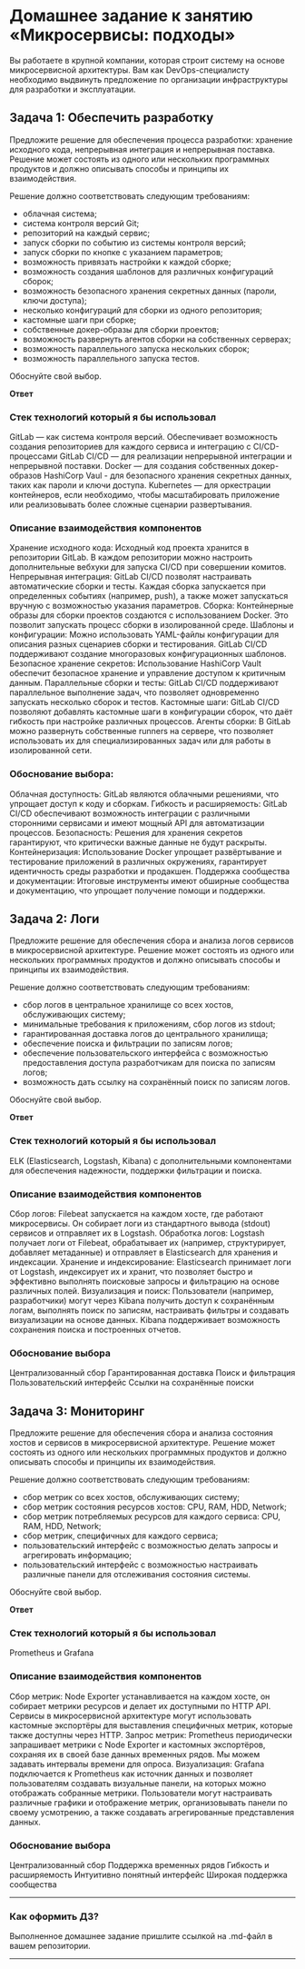 # Домашнее задание к занятию «Микросервисы: подходы»

Вы работаете в крупной компании, которая строит систему на основе микросервисной архитектуры.
Вам как DevOps-специалисту необходимо выдвинуть предложение по организации инфраструктуры для разработки и эксплуатации.


## Задача 1: Обеспечить разработку

Предложите решение для обеспечения процесса разработки: хранение исходного кода, непрерывная интеграция и непрерывная поставка. 
Решение может состоять из одного или нескольких программных продуктов и должно описывать способы и принципы их взаимодействия.

Решение должно соответствовать следующим требованиям:
- облачная система;
- система контроля версий Git;
- репозиторий на каждый сервис;
- запуск сборки по событию из системы контроля версий;
- запуск сборки по кнопке с указанием параметров;
- возможность привязать настройки к каждой сборке;
- возможность создания шаблонов для различных конфигураций сборок;
- возможность безопасного хранения секретных данных (пароли, ключи доступа);
- несколько конфигураций для сборки из одного репозитория;
- кастомные шаги при сборке;
- собственные докер-образы для сборки проектов;
- возможность развернуть агентов сборки на собственных серверах;
- возможность параллельного запуска нескольких сборок;
- возможность параллельного запуска тестов.

Обоснуйте свой выбор.

**Ответ**

### Стек технологий который я бы использовал

GitLab — как система контроля версий. Обеспечивает возможность создания репозиториев для каждого сервиса и интеграцию с CI/CD-процессами
GitLab CI/CD — для реализации непрерывной интеграции и непрерывной поставки.
Docker — для создания собственных докер-образов
HashiCorp Vaul - для безопасного хранения секретных данных, таких как пароли и ключи доступа.
Kubernetes — для оркестрации контейнеров, если необходимо, чтобы масштабировать приложение или реализовывать более сложные сценарии развертывания.

### Описание взаимодействия компонентов

Хранение исходного кода: Исходный код проекта хранится в репозитории GitLab. В каждом репозитории можно настроить дополнительные вебхуки для запуска CI/CD при совершении комитов.
Непрерывная интеграция: GitLab CI/CD позволят настраивать автоматические сборки и тесты. Каждая сборка запускается при определенных событиях (например, push), а также может запускаться вручную с возможностью указания параметров.
Сборка: Контейнерные образы для сборки проектов создаются с использованием Docker. Это позволит запускать процесс сборки в изолированной среде.
Шаблоны и конфигурации: Можно использовать YAML-файлы конфигурации для описания разных сценариев сборки и тестирования. GitLab CI/CD поддерживают создание многоразовых конфигурационных шаблонов.
Безопасное хранение секретов: Использование HashiCorp Vault обеспечит безопасное хранение и управление доступом к критичным данным.
Параллельные сборки и тесты: GitLab CI/CD поддерживают параллельное выполнение задач, что позволяет одновременно запускать несколько сборок и тестов.
Кастомные шаги: GitLab CI/CD позволяют добавлять кастомные шаги в конфигурации сборок, что даёт гибкость при настройке различных процессов.
Агенты сборки: В GitLab можно развернуть собственные runners на сервере, что позволяет использовать их для специализированных задач или для работы в изолированной сети.

### Обоснование выбора:

Облачная доступность: GitLab являются облачными решениями, что упрощает доступ к коду и сборкам.
Гибкость и расширяемость: GitLab CI/CD обеспечивают возможность интеграции с различными сторонними сервисами и имеют мощный API для автоматизации процессов.
Безопасность: Решения для хранения секретов гарантируют, что критически важные данные не будут раскрыты.
Контейнеризация: Использование Docker упрощает развёртывание и тестирование приложений в различных окружениях, гарантирует идентичность среды разработки и продакшен.
Поддержка сообщества и документации: Итоговые инструменты имеют обширные сообщества и документацию, что упрощает получение помощи и поддержки.

## Задача 2: Логи

Предложите решение для обеспечения сбора и анализа логов сервисов в микросервисной архитектуре.
Решение может состоять из одного или нескольких программных продуктов и должно описывать способы и принципы их взаимодействия.

Решение должно соответствовать следующим требованиям:
- сбор логов в центральное хранилище со всех хостов, обслуживающих систему;
- минимальные требования к приложениям, сбор логов из stdout;
- гарантированная доставка логов до центрального хранилища;
- обеспечение поиска и фильтрации по записям логов;
- обеспечение пользовательского интерфейса с возможностью предоставления доступа разработчикам для поиска по записям логов;
- возможность дать ссылку на сохранённый поиск по записям логов.

Обоснуйте свой выбор.

**Ответ**

### Стек технологий который я бы использовал

ELK (Elasticsearch, Logstash, Kibana) с дополнительными компонентами для обеспечения надежности, поддержки фильтрации и поиска.

### Описание взаимодействия компонентов

Сбор логов: Filebeat запускается на каждом хосте, где работают микросервисы. Он собирает логи из стандартного вывода (stdout) сервисов и отправляет их в Logstash.
Обработка логов: Logstash получает логи от Filebeat, обрабатывает их (например, структурирует, добавляет метаданные) и отправляет в Elasticsearch для хранения и индексации.
Хранение и индексирование: Elasticsearch принимает логи от Logstash, индексирует их и хранит, что позволяет быстро и эффективно выполнять поисковые запросы и фильтрацию на основе различных полей.
Визуализация и поиск: Пользователи (например, разработчики) могут через Kibana получить доступ к сохранённым логам, выполнять поиск по записям, настраивать фильтры и создавать визуализации на основе данных. Kibana поддерживает возможность сохранения поиска и построенных отчетов.

### Обоснование выбора

Централизованный сбор
Гарантированная доставка
Поиск и фильтрация
Пользовательский интерфейс
Ссылки на сохранённые поиски

## Задача 3: Мониторинг

Предложите решение для обеспечения сбора и анализа состояния хостов и сервисов в микросервисной архитектуре.
Решение может состоять из одного или нескольких программных продуктов и должно описывать способы и принципы их взаимодействия.

Решение должно соответствовать следующим требованиям:
- сбор метрик со всех хостов, обслуживающих систему;
- сбор метрик состояния ресурсов хостов: CPU, RAM, HDD, Network;
- сбор метрик потребляемых ресурсов для каждого сервиса: CPU, RAM, HDD, Network;
- сбор метрик, специфичных для каждого сервиса;
- пользовательский интерфейс с возможностью делать запросы и агрегировать информацию;
- пользовательский интерфейс с возможностью настраивать различные панели для отслеживания состояния системы.

Обоснуйте свой выбор.

**Ответ**

### Стек технологий который я бы использовал

Prometheus и Grafana

### Описание взаимодействия компонентов

Сбор метрик:
Node Exporter устанавливается на каждом хосте, он собирает метрики ресурсов и делает их доступными по HTTP API.
Сервисы в микросервисной архитектуре могут использовать кастомные экспортёры для выставления специфичных метрик, которые также доступны через HTTP.
Запрос метрик:
Prometheus периодически запрашивает метрики с Node Exporter и кастомных экспортёров, сохраняя их в своей базе данных временных рядов. Мы можем задавать интервалы времени для опроса.
Визуализация:
Grafana подключается к Prometheus как источник данных и позволяет пользователям создавать визуальные панели, на которых можно отображать собранные метрики.
Пользователи могут настраивать различные графики и отображение метрик, организовывать панели по своему усмотрению, а также создавать агрегированные представления данных.

### Обоснование выбора

Централизованный сбор
Поддержка временных рядов
Гибкость и расширяемость
Интуитивно понятный интерфейс
Широкая поддержка сообщества

---

### Как оформить ДЗ?

Выполненное домашнее задание пришлите ссылкой на .md-файл в вашем репозитории.

---
